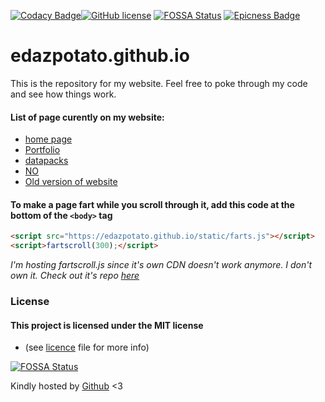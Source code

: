 [![Codacy Badge](https://api.codacy.com/project/badge/Grade/e9d6f257fadf43bd884b4435e2480ad8)](https://www.codacy.com/manual/edazpotato/edazpotato.github.io?utm_source=github.com&amp;utm_medium=referral&amp;utm_content=edazpotato/edazpotato.github.io&amp;utm_campaign=Badge_Grade)[![GitHub license](https://img.shields.io/badge/license-MIT-blue.svg)](https://github.com/edazpotato/edazpotato.github.io/blob/master/LICENSE) [![FOSSA Status](https://app.fossa.com/api/projects/git%2Bgithub.com%2Fedazpotato%2Fedazpotato.github.io.svg?type=shield)](https://app.fossa.com/projects/git%2Bgithub.com%2Fedazpotato%2Fedazpotato.github.io?ref=badge_shield) [![Epicness Badge](https://img.shields.io/badge/epic%3F-yes-brightgreen?logo=Coursera)](http://iamawesome.com/)
# edazpotato.github.io #
This is the repository for my website.
Feel free to poke through my code and see how things work.

#### List of page curently on my website:
- [home page](https://edazpotato.github.io/)
- [Portfolio](https://edazpotato.github.io/portfolio/)
- [datapacks](https://edazpotato.github.io/datapacks/)
- [NO](https://edazpotato.github.io/NO/)
- [Old version of website](https://edazpotato.github.io/old)


#### To make a page fart while you scroll through it, add this code at the bottom of the `<body>` tag
```html
<script src="https://edazpotato.github.io/static/farts.js"></script>
<script>fartscroll(300);</script>
```
*I'm hosting fartscroll.js since it's own CDN doesn't work anymore. I don't own it. Check out it's repo [here](https://github.com/theonion/fartscroll.js)*

### License
#### This project is licensed under the MIT license 
- (see [licence](./LICENCE) file for more info)

[![FOSSA Status](https://app.fossa.com/api/projects/git%2Bgithub.com%2Fedazpotato%2Fedazpotato.github.io.svg?type=large)](https://app.fossa.com/projects/git%2Bgithub.com%2Fedazpotato%2Fedazpotato.github.io?ref=badge_large)

Kindly hosted by [Github](https://github.com) <3

